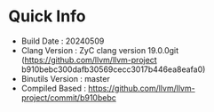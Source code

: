 # Quick Info
* Build Date : 20240509
* Clang Version : ZyC clang version 19.0.0git (https://github.com/llvm/llvm-project b910bebc300dafb30569cecc3017b446ea8eafa0)
* Binutils Version : master
* Compiled Based : https://github.com/llvm/llvm-project/commit/b910bebc

